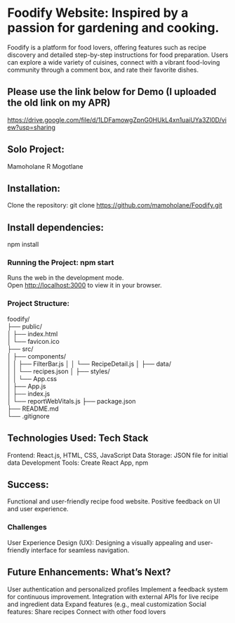 # Foodify Website: Inspired by a passion for gardening and cooking.
Foodify is a platform for food lovers, offering features such as recipe discovery and detailed step-by-step instructions for food preparation. Users can explore a wide variety of cuisines, connect with a vibrant food-loving community through a comment box, and rate their favorite dishes.

## Please use the link below for Demo (I uploaded the old link on my APR)
https://drive.google.com/file/d/1LDFamowgZpnG0HUkL4xn1uaiUYa3Zl0D/view?usp=sharing

## Solo Project: 
Mamoholane R Mogotlane

## Installation:
Clone the repository:
git clone https://github.com/mamoholane/Foodify.git  
 
## Install dependencies:
npm install

### Running the Project: npm start
Runs the web in the development mode.\
Open [http://localhost:3000](http://localhost:3000) to view it in your browser.

### Project Structure:

foodify/                 
├── public/             
│   ├── index.html       
│   └── favicon.ico      
├── src/                 
│   ├── components/      
│   │   ├── FilterBar.js 
│   │   └── RecipeDetail.js 
│   ├── data/            
│   │   └── recipes.json 
│   ├── styles/          
│   │   └── App.css      
│   ├── App.js           
│   ├── index.js         
│   └── reportWebVitals.js 
├── package.json         
├── README.md            
└── .gitignore           

## Technologies Used: Tech Stack
Frontend: React.js, HTML, CSS, JavaScript
Data Storage: JSON file for initial data
Development Tools: Create React App, npm

## Success:
Functional and user-friendly recipe food website.
Positive feedback on UI and user experience.

### Challenges
User Experience Design (UX): Designing a visually appealing and user-friendly interface for seamless navigation.

## Future Enhancements: What’s Next?
User authentication and personalized profiles
Implement a feedback system for continuous improvement.
Integration with external APIs for live recipe and ingredient data
Expand features (e.g., meal customization
Social features:
Share recipes
Connect with other food lovers



